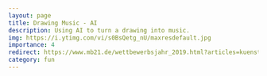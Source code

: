 ```yaml
---
layout: page
title: Drawing Music - AI
description: Using AI to turn a drawing into music.
img: https://i.ytimg.com/vi/s0BsQetg_nU/maxresdefault.jpg
importance: 4
redirect: https://www.mb21.de/wettbewerbsjahr_2019.html?articles=kuenstliche-intelligenz-musik-malen
category: fun
---
```

